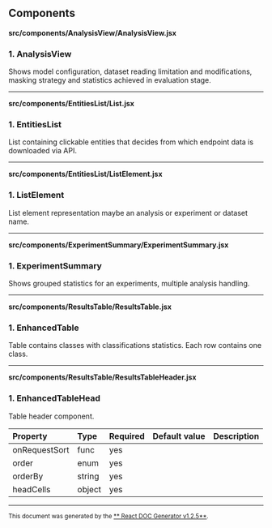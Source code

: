 Components
----------

**src/components/AnalysisView/AnalysisView.jsx**

### 1. AnalysisView

Shows model configuration, dataset reading limitation and modifications, masking strategy and statistics achieved in
evaluation stage.


-----
**src/components/EntitiesList/List.jsx**

### 1. EntitiesList

List containing clickable entities that decides from which endpoint data is downloaded via API.

-----
**src/components/EntitiesList/ListElement.jsx**

### 1. ListElement

List element representation maybe an analysis or experiment or dataset name.

-----
**src/components/ExperimentSummary/ExperimentSummary.jsx**

### 1. ExperimentSummary

Shows grouped statistics for an experiments, multiple analysis handling.


-----
**src/components/ResultsTable/ResultsTable.jsx**

### 1. EnhancedTable

Table contains classes with classifications statistics. Each row contains one class.





-----
**src/components/ResultsTable/ResultsTableHeader.jsx**

### 1. EnhancedTableHead

Table header component.

Property | Type | Required | Default value | Description
:--- | :--- | :--- | :--- | :---
onRequestSort|func|yes||
order|enum|yes||
orderBy|string|yes||
headCells|object|yes||

-----

<sub>This document was generated by the <a href="https://github.com/marborkowski/react-doc-generator" target="_blank">**
React DOC Generator v1.2.5**</a>.</sub>
